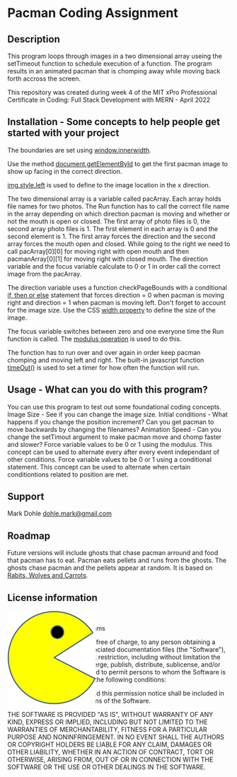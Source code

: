 # Pacman Coding Assignment

## Description

This program loops through images in a two dimensional array useing the setTimeout function to schedule execution of a function. The program results in an animated pacman that is chomping away while moving back forth accross the screen.

This repository was created during week 4 of the MIT xPro Professional Certificate in Coding: Full Stack Development with MERN - April 2022

## Installation - Some concepts to help people get started with your project

The boundaries are set using [window.innerwidth](https://developer.mozilla.org/en-US/docs/Web/API/Window/innerWidth).

Use the method [document.getElementById](https://developer.mozilla.org/en-US/docs/Web/API/Document/getElementById) to get the first pacman image to show up facing in the correct direction.

[img.style.left](https://www.w3schools.com/jsref/prop_style_left.asp) is used to define to the image location in the x direction.

The two dimensional array is a variable called pacArray. Each array holds file names for two photos. The Run function has to call the correct file name in the array depending on which direction pacman is moving and whether or not the mouth is open or closed. The first array of photo files is 0, the second array photo files is 1. The first element in each array is 0 and the second element is 1. The first array forces the direction and the second array forces the mouth open and closed. While going to the right we need to call pacArray[0][0] for moving right with open mouth and then pacmanArray[0][1] for moving right with closed mouth. The direction variable and the focus variable calculate to 0 or 1 in order call the correct image from the pacArray.

The direction variable uses a function checkPageBounds with a conditional [if, then or else](https://developer.mozilla.org/en-US/docs/Web/JavaScript/Reference/Statements/if...else) statement that forces direction = 0 when pacman is moving right and direction = 1 when pacman is moving left. Don't forget to account for the image size. Use the CSS [width property](https://developer.mozilla.org/en-US/docs/Web/CSS/width) to define the size of the image.

The focus variable switches between zero and one everyone time the Run function is called. The [modulus operation](https://developer.mozilla.org/en-US/docs/Web/JavaScript/Reference/Operators/Remainder) is used to do this.

The function has to run over and over again in order keep pacman chomping and moving left and right. The built-in javascript function [timeOut()](https://developer.mozilla.org/en-US/docs/Web/API/setTimeout) is used to set a timer for how often the function will run.

## Usage - What can you do with this program?

You can use this program to test out some foundational coding concepts.
Image Size - See if you can change the image size.
Initial conditions - What happens if you change the position increment? Can you get pacman to move backwards by changing the filenames?
Animation Speed - Can you change the setTimout argument to make pacman move and chomp faster and slower?
Force variable values to be 0 or 1 using the modulus. This concept can be used to alternate every after every event independant of other conditions.
Force variable values to be 0 or 1 using a conditional statement. This concept can be used to alternate when certain conditiontions related to position are met.

## Support

Mark Dohle
dohle.mark@gmail.com

## Roadmap

Future versions will include ghosts that chase pacman arround and food that pacman has to eat. Pacman eats pellets and runs from the ghosts. The ghosts chase pacman and the pellets appear at random. It is based on [Rabits, Wolves and Carrots](https://github.com/spawnfest/espresso-beam).

## License information

<img id="PacMan" src="PacMan1.png" width='200' onclick="Run()" style="position:absolute"> </img>

MIT License

Copyright (c) 2020 John Williams

Permission is hereby granted, free of charge, to any person obtaining a copy
of this software and associated documentation files (the "Software"), to deal
in the Software without restriction, including without limitation the rights
to use, copy, modify, merge, publish, distribute, sublicense, and/or sell
copies of the Software, and to permit persons to whom the Software is
furnished to do so, subject to the following conditions:

The above copyright notice and this permission notice shall be included in all copies or substantial portions of the Software.

THE SOFTWARE IS PROVIDED "AS IS", WITHOUT WARRANTY OF ANY KIND, EXPRESS OR
IMPLIED, INCLUDING BUT NOT LIMITED TO THE WARRANTIES OF MERCHANTABILITY,
FITNESS FOR A PARTICULAR PURPOSE AND NONINFRINGEMENT. IN NO EVENT SHALL THE
AUTHORS OR COPYRIGHT HOLDERS BE LIABLE FOR ANY CLAIM, DAMAGES OR OTHER
LIABILITY, WHETHER IN AN ACTION OF CONTRACT, TORT OR OTHERWISE, ARISING FROM,
OUT OF OR IN CONNECTION WITH THE SOFTWARE OR THE USE OR OTHER DEALINGS IN THE
SOFTWARE.






